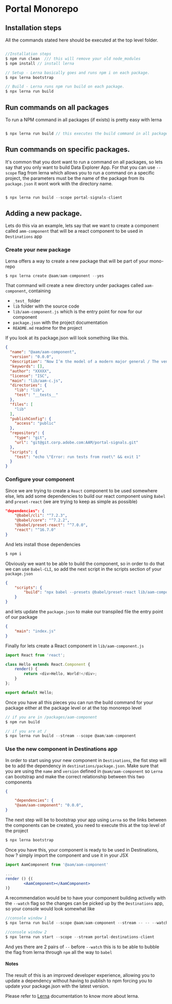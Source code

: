 # Portal Monorepo

## Installation steps

All the commands stated here should be executed at the top level folder.

``` javascript

//Installation steps
$ npm run clean  /// this will remove your old node_modules
$ npm install // install lerna

// Setup - Lerna basically goes and runs npm i on each package.
$ npx lerna bootstrap

// Build - Lerna runs npm run build on each package.
$ npx lerna run build

```

## Run commands on all packages

To run a NPM command in all packages (if exists) is pretty easy with lerna

``` javascript

$ npx lerna run build // this executes the build command in all packages

```

## Run commands on specific packages.

It's common that you dont want to run a command on all packages, so lets say that you only want to build Data Explorer App. For that you can use `--scope` flag from lerna which allows you to run a command on a specific project, the parameters must be the name of the package from its `package.json` it wont work with the directory name.

``` javascript

$ npx lerna run build --scope portal-signals-client

```

## Adding a new package.

Lets do this via an example, lets say that we want to create a component called `amm-component` that will be a react component to be used in `Destinations` app

### Create your new package

Lerna offers a way to create a new package that will be part of your mono-repo

```javascript
$ npx lerna create @aam/aam-component --yes
```

That command will create a new directory under packages called `aam-component`, containing

- `_test_` folder
- `lib` folder with the source code
- `lib/aam-component.js` which is the entry point for now for our component
- `package.json` with the project documentation
- `README.md` readme for the project

If you look at its package.json will look something like this.

``` json
{
  "name": "@aam/aam-component",
  "version": "0.0.0",
  "description": "Now I’m the model of a modern major general / The venerated Virginian veteran whose men are all / Lining up, to put me up on a pedestal / Writin’ letters to relatives / Embellishin’ my elegance and eloquence / But the elephant is in the room / The truth is in ya face when ya hear the British cannons go / BOOM",
  "keywords": [],
  "author": "XXXXX",
  "license": "ISC",
  "main": "lib/aam-c.js",
  "directories": {
    "lib": "lib",
    "test": "__tests__"
  },
  "files": [
    "lib"
  ],
  "publishConfig": {
    "access": "public"
  },
  "repository": {
    "type": "git",
    "url": "git@git.corp.adobe.com:AAM/portal-signals.git"
  },
  "scripts": {
    "test": "echo \"Error: run tests from root\" && exit 1"
  }
}
```
### Configure your component

Since we are trying to create a `React` component to be used somewhere else, lets add some dependencies to build our react component using `Babel` and `preset-react` (we are trying to keep as simple as possible)

``` json
"dependencies": {
    "@babel/cli": "^7.2.3",
    "@babel/core": "^7.2.2",
    "@babel/preset-react": "^7.0.0",
    "react": "^16.7.0"
}
```
And lets install those dependencies

```javascript
$ npm i
```

Obviously we want to be able to build the component, so in order to do that we can use `Babel-CLI`, so add the next script in the scripts section of your `package.json`

``` json
{
    "scripts": {
        "build": "npx babel --presets @babel/preset-react lib/aam-component.js -o index.js"
    }
}
```

and lets update the `package.json` to make our transpiled file the entry point of our package

``` json
{
    "main": "index.js"
}
```

Finally for lets create a React component in `lib/aam-component.js`

``` javascript
import React from 'react';

class Hello extends React.Component {
    render() {
        return <div>Hello, World!</div>;
    }
};

export default Hello;

```

Once you have all this pieces you can run the build command for your package either at the package level or at the top monorepo level

``` javascript
// if you are in /packages/aam-component
$ npm run build

// if you are at /
$ npx lerna run build --stream --scope @aam/aam-component
```

### Use the new component in Destinations app

In order to start using your new component in `Destinations`, the fist step will be to add the dependency in  `destinations/package.json`.
Make sure that you are using the `name` and `version` defined in `@aam/aam-component` so `Lerna` can bootstrap and make the correct relationship between this two components

``` json
{

    "dependencies": {
    "@aam/aam-component": "0.0.0",
}
```

The next step will be to bootstrap your app using `Lerna` so the links between the components can be created, you need to execute this at the top level of the project

``` javascript
$ npx lerna bootstrap
```

Once you have this, your component is ready to be used in Destinations, how ? simply import the component and use it in your JSX

``` jsx
import AamComponent from '@aam/aam-component'

...
render () {(
        <AamComponent></AamComponent>
)}
```

A recommendation would be to have your component building activelly with the `--watch` flag so the changes can be picked up by the `Destinations` app, so your console would look somewhat like

```javascript
//console window 1
$ npx lerna run build --scope @aam/aam-component --stream -- -- --watch

//console window 2
$ npx lerna run start --scope --stream portal-destinations-client
```

And yes there are 2 pairs of `--` before `--watch` this is to be able to bubble the flag from lerna through `npm` all the way to `babel`

#### Notes
The result of this is an improved developer experience, allowing you to update a dependency without having to publish to npm forcing you to update your package.json with the latest version.

Please refer to [Lerna](https://github.com/lerna/lerna#readme) documentation to know more about lerna.

